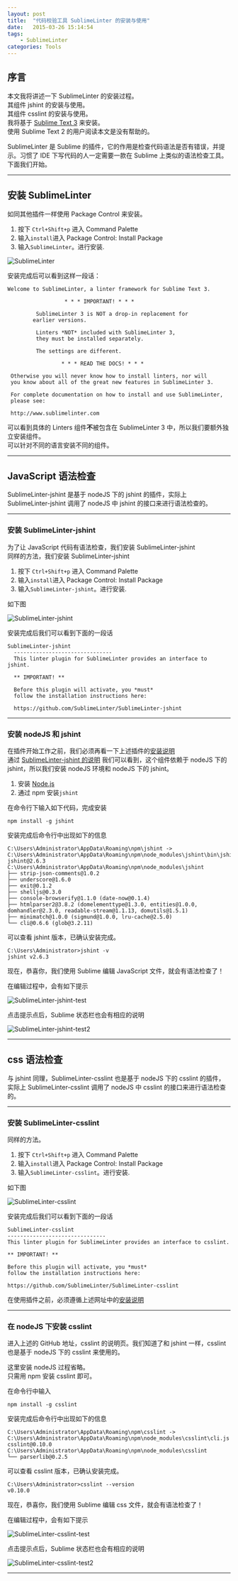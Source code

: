 ```yaml
---
layout: post
title:  "代码校验工具 SublimeLinter 的安装与使用"
date:   2015-03-26 15:14:54
tags: 
	- SublimeLinter
categories: Tools
---
```


## 序言   

本文我将讲述一下 SublimeLinter 的安装过程。   
其组件 jshint 的安装与使用。   
其组件 csslint 的安装与使用。   
我将基于 [Sublime Text 3](http://sublimetext.com/3) 来安装。   
使用 Sublime Text 2 的用户阅读本文是没有帮助的。   

SublimeLinter 是 Sublime 的插件，它的作用是检查代码语法是否有错误，并提示。习惯了 IDE 下写代码的人一定需要一款在 Sublime 上类似的语法检查工具。下面我们开始。   

<!-- more -->

---

## 安装 SublimeLinter   

如同其他插件一样使用 Package Control 来安装。   

1. 按下 `Ctrl+Shift+p` 进入 Command Palette   
2. 输入`install`进入 Package Control: Install Package   
3. 输入`SublimeLinter`。进行安装.   

![SublimeLinter](http://7q5cdt.com1.z0.glb.clouddn.com/SublimeLinter-sublimeLinter.jpg)   

安装完成后可以看到这样一段话：   

<pre><code class="markdown">Welcome to SublimeLinter, a linter framework for Sublime Text 3.
 
                  * * * IMPORTANT! * * *

         SublimeLinter 3 is NOT a drop-in replacement for
        earlier versions.

         Linters *NOT* included with SublimeLinter 3, 
         they must be installed separately.
 
         The settings are different.
 
                 * * * READ THE DOCS! * * *
 
 Otherwise you will never know how to install linters, nor will
 you know about all of the great new features in SublimeLinter 3.
 
 For complete documentation on how to install and use SublimeLinter,
 please see:
 
 http://www.sublimelinter.com</code></pre>   

可以看到具体的 Linters 组件**不**被包含在 SublimeLinter 3 中，所以我们要额外独立安装组件。   
可以针对不同的语言安装不同的组件。   

---

## JavaScript 语法检查   

SublimeLinter-jshint 是基于 nodeJS 下的 jshint 的插件，实际上 SublimeLinter-jshint 调用了 nodeJS 中 jshint 的接口来进行语法检查的。   

---

### 安装 SublimeLinter-jshint

为了让 JavaScript 代码有语法检查，我们安装 SublimeLinter-jshint   
同样的方法，我们安装 SublimeLinter-jshint    

1. 按下 `Ctrl+Shift+p` 进入 Command Palette   
2. 输入`install`进入 Package Control: Install Package   
3. 输入`SublimeLinter-jshint`。进行安装.   

如下图   

![SublimeLinter-jshint](http://7q5cdt.com1.z0.glb.clouddn.com/SublimeLinter-jshint.jpg)   

安装完成后我们可以看到下面的一段话   

<pre><code class="markdown">SublimeLinter-jshint
  -------------------------------
  This linter plugin for SublimeLinter provides an interface to jshint.
  
  ** IMPORTANT! **
  
  Before this plugin will activate, you *must*
  follow the installation instructions here:
  
  https://github.com/SublimeLinter/SublimeLinter-jshint
</code></pre>

---

### 安装 nodeJS 和 jshint

在插件开始工作之前，我们必须再看一下上述插件的[安装说明](https://github.com/SublimeLinter/SublimeLinter-jshint)   
通过 [SublimeLinter-jshint 的说明](https://github.com/SublimeLinter/SublimeLinter-jshint) 我们可以看到，这个组件依赖于 nodeJS 下的 jshint，所以我们安装 nodeJS 环境和 nodeJS 下的 jshint。   

1. 安装 [Node.js](https://nodejs.org/)   
2. 通过 npm 安装`jshint`   

在命令行下输入如下代码，完成安装   

	npm install -g jshint

安装完成后命令行中出现如下的信息   

	C:\Users\Administrator\AppData\Roaming\npm\jshint -> C:\Users\Administrator\AppData\Roaming\npm\node_modules\jshint\bin\jshint
	jshint@2.6.3 C:\Users\Administrator\AppData\Roaming\npm\node_modules\jshint
	├── strip-json-comments@1.0.2
	├── underscore@1.6.0
	├── exit@0.1.2
	├── shelljs@0.3.0
	├── console-browserify@1.1.0 (date-now@0.1.4)
	├── htmlparser2@3.8.2 (domelementtype@1.3.0, entities@1.0.0, domhandler@2.3.0, readable-stream@1.1.13, domutils@1.5.1)
	├── minimatch@1.0.0 (sigmund@1.0.0, lru-cache@2.5.0)
	└── cli@0.6.6 (glob@3.2.11)

可以查看 jshint 版本，已确认安装完成。  

	C:\Users\Administrator>jshint -v
	jshint v2.6.3

现在，恭喜你，我们使用 Sublime 编辑 JavaScript 文件，就会有语法检查了！   

在编辑过程中，会有如下提示   

![SublimeLinter-jshint-test](http://7q5cdt.com1.z0.glb.clouddn.com/SublimeLinter-jshint-test.jpg)

点击提示点后，Sublime 状态栏也会有相应的说明   

![SublimeLinter-jshint-test2](http://7q5cdt.com1.z0.glb.clouddn.com/SublimeLinter-jshint-test2.jpg)

---

## css 语法检查 

与 jshint 同理，SublimeLinter-csslint 也是基于 nodeJS 下的 csslint 的插件，实际上 SublimeLinter-csslint 调用了 nodeJS 中 csslint 的接口来进行语法检查的。   

---

### 安装 SublimeLinter-csslint   

同样的方法。   

1. 按下 `Ctrl+Shift+p` 进入 Command Palette   
2. 输入`install`进入 Package Control: Install Package   
3. 输入`SublimeLinter-csslint`。进行安装.   

如下图   

![SublimeLinter-csslint](http://7q5cdt.com1.z0.glb.clouddn.com/SublimeLinter-csslint.jpg)   

安装完成后我们可以看到下面的一段话   

	SublimeLinter-csslint
	-------------------------------
	This linter plugin for SublimeLinter provides an interface to csslint.

	** IMPORTANT! **

	Before this plugin will activate, you *must*
	follow the installation instructions here:

	https://github.com/SublimeLinter/SublimeLinter-csslint

在使用插件之前，必须遵循上述网址中的[安装说明](https://github.com/SublimeLinter/SublimeLinter-csslint)   

---

### 在 nodeJS 下安装 csslint   

进入上述的 GitHub 地址，csslint 的说明页。我们知道了和 jshint 一样，csslint 也是基于 nodeJS 下的 csslint 来使用的。   

这里安装 nodeJS 过程省略。   
只需用 npm 安装 csslint 即可。   

在命令行中输入     

	npm install -g csslint   

安装完成后命令行中出现如下的信息     

	C:\Users\Administrator\AppData\Roaming\npm\csslint -> C:\Users\Administrator\AppData\Roaming\npm\node_modules\csslint\cli.js
	csslint@0.10.0 C:\Users\Administrator\AppData\Roaming\npm\node_modules\csslint
	└── parserlib@0.2.5

可以查看 csslint 版本，已确认安装完成。   

	C:\Users\Administrator>csslint --version
	v0.10.0

现在，恭喜你，我们使用 Sublime 编辑 css 文件，就会有语法检查了！     

在编辑过程中，会有如下提示   

![SublimeLinter-csslint-test](http://7q5cdt.com1.z0.glb.clouddn.com/SublimeLinter-csslint-test.jpg)

点击提示点后，Sublime 状态栏也会有相应的说明   

![SublimeLinter-csslint-test2](http://7q5cdt.com1.z0.glb.clouddn.com/SublimeLinter-csslint-test2.jpg)

---